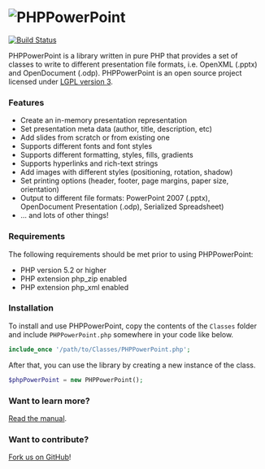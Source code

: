 # ![PHPPowerPoint](https://github.com/PHPOffice/PHPPowerPoint/raw/master/Documentation/assets/PHPPowerPointLogo.png "PHPPowerPoint")

[![Build Status](https://travis-ci.org/PHPOffice/PHPPowerPoint.svg?branch=master)](https://travis-ci.org/PHPOffice/PHPPowerPoint)


PHPPowerPoint is a library written in pure PHP that provides a set of classes to write to different presentation file formats, i.e. OpenXML (.pptx) and OpenDocument (.odp). PHPPowerPoint is an open source project licensed under [LGPL version 3](LICENSE.md).

### Features

- Create an in-memory presentation representation
- Set presentation meta data (author, title, description, etc)
- Add slides from scratch or from existing one
- Supports different fonts and font styles
- Supports different formatting, styles, fills, gradients
- Supports hyperlinks and rich-text strings
- Add images with different styles (positioning, rotation, shadow)
- Set printing options (header, footer, page margins, paper size, orientation)
- Output to different file formats: PowerPoint 2007 (.pptx), OpenDocument Presentation (.odp), Serialized Spreadsheet)
- ... and lots of other things!

### Requirements

The following requirements should be met prior to using PHPPowerPoint:

- PHP version 5.2 or higher
- PHP extension php_zip enabled
- PHP extension php_xml enabled

### Installation

To install and use PHPPowerPoint, copy the contents of the `Classes` folder and include `PHPPowerPoint.php` somewhere in your code like below.

```php
include_once '/path/to/Classes/PHPPowerPoint.php';
```

After that, you can use the library by creating a new instance of the class.

```php
$phpPowerPoint = new PHPPowerPoint();
```

### Want to learn more?

[Read the manual](Documentation/PHPPowerPointDocumentation.md).

### Want to contribute?

[Fork us on GitHub](https://github.com/PHPOffice/PHPPowerPoint)!
